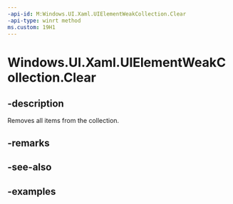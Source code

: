 ```yaml
---
-api-id: M:Windows.UI.Xaml.UIElementWeakCollection.Clear
-api-type: winrt method
ms.custom: 19H1
---
```


<!-- Method syntax.
public void UIElementWeakCollection.Clear()
-->

# Windows.UI.Xaml.UIElementWeakCollection.Clear

## -description

Removes all items from the collection.



## -remarks

## -see-also

## -examples

